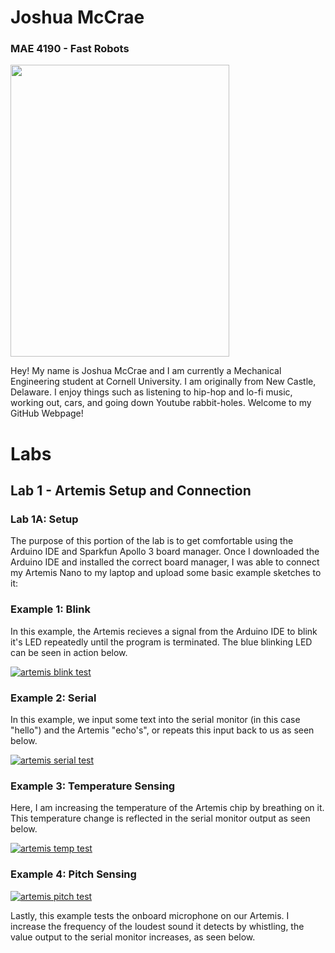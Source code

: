# Joshua McCrae

### MAE 4190 - Fast Robots

<img src="ferraripose.png" width="350" height="467">

Hey! My name is Joshua McCrae and I am currently a Mechanical Engineering student at Cornell University. I am originally from New Castle, Delaware. I enjoy things such as listening to hip-hop and lo-fi music, working out, cars, and going down Youtube rabbit-holes. Welcome to my GitHub Webpage!

# Labs

## Lab 1 - Artemis Setup and Connection

### Lab 1A: Setup

The purpose of this portion of the lab is to get comfortable using the Arduino IDE and Sparkfun Apollo 3 board manager. Once I downloaded the Arduino IDE and installed the correct board manager, I was able to connect my Artemis Nano to my laptop and upload some basic example sketches to it:

### Example 1: Blink

In this example, the Artemis recieves a signal from the Arduino IDE to blink it's LED repeatedly until the program is terminated. The blue blinking LED can be seen in action below.

[![artemis blink test](http://img.youtube.com/vi/U8jd9H0t-VI/0.jpg)](http://www.youtube.com/watch?v=U8jd9H0t-VI)

### Example 2: Serial

In this example, we input some text into the serial monitor (in this case "hello") and the Artemis "echo's", or repeats this input back to us as seen below.

[![artemis serial test](http://img.youtube.com/vi/iKPp8C9dj7k/0.jpg)](http://www.youtube.com/watch?v=iKPp8C9dj7k)

### Example 3: Temperature Sensing

Here, I am increasing the temperature of the Artemis chip by breathing on it. This temperature change is reflected in the serial monitor output as seen below.

[![artemis temp test](http://img.youtube.com/vi/pteChHeaMxI/0.jpg)](http://www.youtube.com/watch?v=pteChHeaMxI)

### Example 4: Pitch Sensing

[![artemis pitch test](http://img.youtube.com/vi/CNzyPZD0Jy4/0.jpg)](http://www.youtube.com/watch?v=CNzyPZD0Jy4)

Lastly, this example tests the onboard microphone on our Artemis. I increase the frequency of the loudest sound it detects by whistling, the value output to the serial monitor increases, as seen below. 

### 



